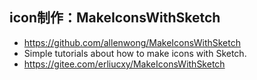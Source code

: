 ## icon制作：MakeIconsWithSketch
* https://github.com/allenwong/MakeIconsWithSketch
* Simple tutorials about how to make icons with Sketch.
* https://gitee.com/erliucxy/MakeIconsWithSketch